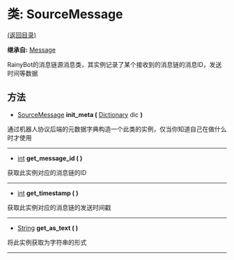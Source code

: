 # 类: SourceMessage  
[(返回目录)](README.md)  
  
**继承自:** [Message](Message.md)  
  
RainyBot的消息链源消息类，其实例记录了某个接收到的消息链的消息ID，发送时间等数据  
  
## 方法 
  
- [SourceMessage](SourceMessage.md) **init_meta (** [Dictionary](https://docs.godotengine.org/en/latest/classes/class_dictionary.html) dic **)**  
  
通过机器人协议后端的元数据字典构造一个此类的实例，仅当你知道自己在做什么时才使用  
  
---  
  
- [int](https://docs.godotengine.org/en/latest/classes/class_int.html) **get_message_id ( )**  
  
获取此实例对应的消息链的ID  
  
---  
  
- [int](https://docs.godotengine.org/en/latest/classes/class_int.html) **get_timestamp ( )**  
  
获取此实例对应的消息链的发送时间戳  
  
---  
  
- [String](https://docs.godotengine.org/en/latest/classes/class_string.html) **get_as_text ( )**  
  
将此实例获取为字符串的形式  
  
---  
  

